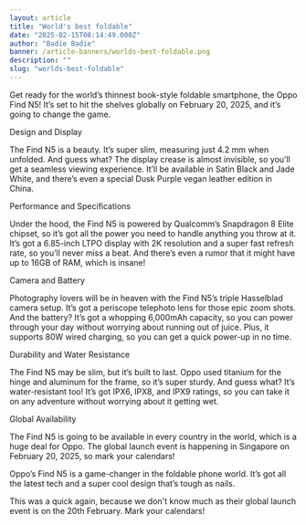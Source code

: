 ```yaml
---
layout: article
title: "World's best foldable"
date: "2025-02-15T08:14:49.000Z"
author: "Badie Badie"
banner: /article-banners/worlds-best-foldable.png
description: ""
slug: "worlds-best-foldable"
---
```


Get ready for the world’s thinnest book-style foldable smartphone, the Oppo Find N5! It’s set to hit the shelves globally on February 20, 2025, and it’s going to change the game.

Design and Display

The Find N5 is a beauty. It’s super slim, measuring just 4.2 mm when unfolded. And guess what? The display crease is almost invisible, so you’ll get a seamless viewing experience. It’ll be available in Satin Black and Jade White, and there’s even a special Dusk Purple vegan leather edition in China.

Performance and Specifications

Under the hood, the Find N5 is powered by Qualcomm’s Snapdragon 8 Elite chipset, so it’s got all the power you need to handle anything you throw at it. It’s got a 6.85-inch LTPO display with 2K resolution and a super fast refresh rate, so you’ll never miss a beat. And there’s even a rumor that it might have up to 16GB of RAM, which is insane!

Camera and Battery

Photography lovers will be in heaven with the Find N5’s triple Hasselblad camera setup. It’s got a periscope telephoto lens for those epic zoom shots. And the battery? It’s got a whopping 6,000mAh capacity, so you can power through your day without worrying about running out of juice. Plus, it supports 80W wired charging, so you can get a quick power-up in no time.

Durability and Water Resistance

The Find N5 may be slim, but it’s built to last. Oppo used titanium for the hinge and aluminum for the frame, so it’s super sturdy. And guess what? It’s water-resistant too! It’s got IPX6, IPX8, and IPX9 ratings, so you can take it on any adventure without worrying about it getting wet.

Global Availability

The Find N5 is going to be available in every country in the world, which is a huge deal for Oppo. The global launch event is happening in Singapore on February 20, 2025, so mark your calendars!  

Oppo’s Find N5 is a game-changer in the foldable phone world. It’s got all the latest tech and a super cool design that’s tough as nails.

This was a quick again, because we don't know much as their global launch event is on the 20th February. Mark your calendars!
